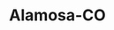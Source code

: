 ---
title: Alamosa-CO
slug: alamosa-co
f_state:
- cms/state/colorado.md
f_locations:
- cms/payday-loan/check-into-cash-of-colorado-13336.md
- cms/payday-loan/quick-cash-inc-25014.md
- cms/payday-loan/valley-check-cashing-28474.md
- cms/payday-loan/valley-check-cashing-28475.md
updated-on: '2024-05-30T13:41:28.615Z'
created-on: '2024-05-30T13:41:28.615Z'
published-on: '2024-05-30T13:54:32.469Z'
f_city: Alamosa
layout: '[city].html'
tags: city
---